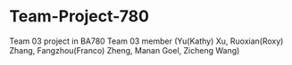 # Team-Project-780
Team 03 project in BA780
Team 03 member (Yu(Kathy) Xu, Ruoxian(Roxy) Zhang, Fangzhou(Franco) Zheng, Manan Goel, Zicheng Wang)
